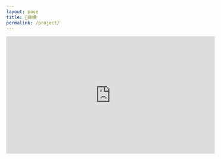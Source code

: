 ```yaml
---
layout: page
title: 🤸‍目標 
permalink: /project/
---
```

<iframe width="560" height="315" src="https://www.youtube.com/embed/P6hzZhHDVes?rel=0&amp;controls=0" frameborder="0" allow="autoplay; encrypted-media" allowfullscreen></iframe>

